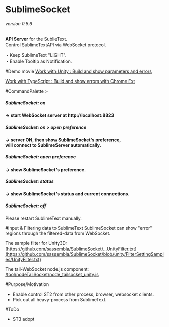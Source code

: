# SublimeSocket
###### version 0.8.6
**API Server** for the SublieText.   
Control SublimeTextAPI via WebSocket protocol.  

・Keep SublimeText "LIGHT".   
・Enable Tooltip as Notification.


#Demo movie
[Work with Unity	:	Build and show parameters and errors](https://vimeo.com/62957311)

[Work with TypeScript	:	Build and show errors with Chrome Ext](https://vimeo.com/63188211)


#CommandPalette >  
##### SublimeSocket: on
**-> start WebSocket server at http://localhost:8823**

##### SublimeSocket: on > open preference
**-> server ON, then show SublimeSocket's preference,**  
**will connect to SublimeServer automatically.**  

##### SublimeSocket: open preference
**-> show SublimeSocket's preference.**  

##### SublimeSocket: status
**-> show SublimeSocket's status and current connections.**  

##### SublimeSocket: off
Please restart SublimeText manually.
  

#Input & Filtering data to SublimeText
SublimeSocket can show "error" regions through the filtered-data from WebSocket.

The sample filter for Unity3D:  
[https://github.com/sassembla/SublimeSocket/...UnityFilter.txt](https://github.com/sassembla/SublimeSocket/blob/unity/FilterSettingSamples/UnityFilter.txt)  

The tail-WebSocket node.js component:  
[/tool/nodeTailSocket/node_tailsocket_unity.js](https://github.com/sassembla/SublimeSocket/blob/master/tool/nodeTailSocket/node_tailsocket.js)    





#Purpose/Motivation
* Enable control ST2 from other process, browser, websocket clients.
* Pick out all heavy-process from SublimeText.


#ToDo
* ST3 adopt